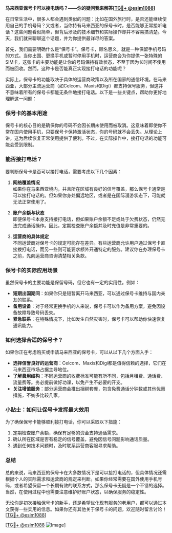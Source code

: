 **马来西亚保号卡可以接电话吗？——你的疑问我来解答[[TG💪+ @esim1088](https://t.me/s/esim1088)]**

在日常生活中，很多人都会遇到类似的问题：比如在国外旅行时，是否还能继续使用自己的手机号码？又或者，当你持有马来西亚的保号卡时，是否能够正常接听电话？这些问题看似简单，但背后涉及的技术细节和实际操作却并不容易搞清楚。今天，我们就来聊聊这个话题，并为你提供最详尽的答案。

首先，我们需要明确什么是“保号卡”。保号卡，顾名思义，就是一种保留手机号码的方式。当你出国、更换手机或暂时停用手机时，运营商会为你提供一张特殊的SIM卡，这张卡的主要功能是让你的号码保持有效状态，不至于因为长时间不使用而被回收。然而，这种卡是否能真正实现接打电话的功能呢？

实际上，保号卡的功能取决于具体的运营商政策以及所在国家的通信环境。在马来西亚，大部分主流运营商（如Celcom、Maxis和Digi）都支持保号服务，但这并不意味着所有的保号卡都能无条件地接打电话。以下是一些关键点，帮助你更好地理解这一问题：

### **保号卡的基本用途**
保号卡的核心目的是确保你的号码不会因长期未使用而被取消。这意味着即使你不常在国内使用手机，只要保号卡保持激活状态，你的号码就不会丢失。从理论上讲，这为后续恢复正常使用提供了便利。不过，在实际操作中，接打电话的功能可能会受到限制。

### **能否接打电话？**
要判断保号卡是否可以接打电话，需要考虑以下几个因素：
1. **网络覆盖情况**  
   如果你在马来西亚境内，并且所在区域有良好的信号覆盖，那么保号卡通常是可以接打电话的。但如果你身处偏远地区，或者是在国际漫游状态下，可能就无法正常使用了。
   
2. **账户余额与状态**  
   即便保号卡本身支持接打电话，但如果账户余额不足或处于欠费状态，仍然无法完成通话操作。因此，定期检查账户余额并及时充值是非常重要的。

3. **运营商的具体规定**  
   不同运营商对保号卡的规定可能存在差异。有些运营商允许用户通过保号卡直接拨打电话，而另一些则可能要求额外开通特定的服务。建议你在办理保号卡之前，先向运营商咨询清楚相关条款。

### **保号卡的实际应用场景**
虽然保号卡的主要功能是保留号码，但它也有一定的实用性。例如：
- **短期出国期间**：如果你只是短暂离开马来西亚，可以通过保号卡维持与国内亲友的联系。
- **备用设备**：对于经常更换手机的人来说，保号卡可以作为备用方案，避免因设备故障导致号码丢失。
- **紧急联系**：在特殊情况下，比如发生自然灾害时，保号卡可以帮助你快速恢复通讯能力。

### **如何选择合适的保号卡？**
如果你正在考虑购买或申请马来西亚的保号卡，可以从以下几个方面入手：
- **选择信誉良好的运营商**：Celcom、Maxis和Digi都是值得信赖的选择，它们在马来西亚市场占据主导地位。
- **了解费用结构**：不同运营商的收费标准可能有所不同，包括月租费、通话费、流量费等。务必提前做好功课，以免产生不必要的开支。
- **关注增值服务**：部分运营商会推出捆绑套餐，包含免费通话分钟数或其他优惠措施，不妨多比较几家。

### **小贴士：如何让保号卡发挥最大效用**
为了确保保号卡能够顺利接打电话，你可以采取以下措施：
1. 定期检查账户余额，确保有足够的资金支持通话需求。
2. 确认所在区域是否有稳定的信号覆盖，避免因信号问题影响通话质量。
3. 遇到任何技术问题时，及时联系运营商客服寻求帮助。

### **总结**
总的来说，马来西亚的保号卡在大多数情况下是可以接打电话的，但具体情况还需根据个人的实际需求和运营商的规定来判断。如果你经常需要在国外使用手机号码，或者希望保留一个长期有效的联系方式，那么保号卡无疑是一个不错的选择。当然，在使用过程中也需要注意维护好账户状态，以确保服务的稳定性。

无论你是初次接触保号卡的新手，还是希望优化现有服务的老用户，都可以通过本文获得一些实用的信息。如果你还有其他关于保号卡的问题，欢迎随时留言讨论！[[TG💪+ @esim1088](https://t.me/s/esim1088)]

[[TG💪+ @esim1088](https://t.me/s/esim1088) ![Image](https://i.postimg.cc/4NQfJmqS/Snipaste-2025-05-13-00-14-12.png)]